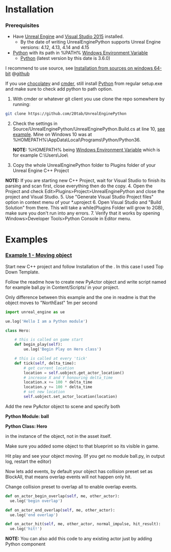 
# Installation

### Prerequisites
- Have [Unreal Engine](https://www.unrealengine.com/download) and [Visual Studio 2015](https://www.visualstudio.com/cs/vs/older-downloads/) installed.
  - By the date of writing UnrealEnginePython supports Unreal Engine versions: 4.12, 4.13, 4.14 and 4.15
- [Python](https://www.python.org/downloads/release/python-360/)  with its path in %PATH% [Windows Environment Variable](https://ss64.com/nt/syntax-variables.html)
  - [Python](https://www.python.org/downloads/release/python-360/) (latest version by this date is 3.6.0)


I recommend to use source, see [Installation from sources on windows 64-bit](https://github.com/20tab/UnrealEnginePython#installation-from-sources-on-windows-64-bit) @[github](https://github.com/20tab/UnrealEnginePython)

If you use [chocolatey](https://chocolatey.org/) and [cmder](http://cmder.net/), still install [Python](https://www.python.org/downloads/release/python-360/) from regular setup.exe and make sure to check add python to path option.

1. With cmder or whatever git client you use clone the repo somewhere by running:
```bash
git clone https://github.com/20tab/UnrealEnginePython
```
2. Check the settings in Source/UnrealEnginePython/UnrealEnginePython.Build.cs at line 10, [see example](https://github.com/20tab/UnrealEnginePython/blob/master/Source/UnrealEnginePython/UnrealEnginePython.Build.cs#L10).
  Mine on Windows 10 was at %HOMEPATH%\AppData\Local\Programs\Python/Python36.

    **NOTE:** %HOMEPATH% being [Windows Environment Variable](https://ss64.com/nt/syntax-variables.html) which is for example C:\Users\Joe\

3. Copy the whole UnrealEnginePython folder to Plugins folder of your Unreal Engine C++ Project

  **NOTE:** If you are starting new C++ Project, wait for Visual Studio to finish its parsing and scan first, close everything then do the copy.
4. Open the Project and check Edit>Plugins>Project>UnrealEnginePython and close the project and Visual Studio.
5. Use "Generate Visual Studio Project files" option in context menu of your \*.uproject
6. Open Visual Studio and "Build Solution" from there. This will take a while(Plugins Folder will grow to 2GB), make sure you don't run into any errors.
7. Verify that it works by opening Windows>Developer Tools>Python Console in Editor menu.

# Examples
### [Example 1 - Moving object](https://github.com/20tab/UnrealEnginePython#creating-a-new-blueprint-class-managed-by-python)

Start new C++ project and follow Installation of the . In this case I used Top Down Template.

Follow the readme how to create new PyActor object and write script named for example ball.py in Content/Scripts/ in your project.

Only difference between this example and the one in readme is that the object moves to "NorthEast" 1m per second

```python
import unreal_engine as ue

ue.log('Hello I am a Python module')

class Hero:

	# this is called on game start
	def begin_play(self):
		ue.log('Begin Play on Hero class')

	# this is called at every 'tick'
	def tick(self, delta_time):
		# get current location
		location = self.uobject.get_actor_location()
		# increase X and Y honouring delta_time
		location.x += 100 * delta_time
		location.y += 100 * delta_time
		# set new location
		self.uobject.set_actor_location(location)

```
Add the new PyActor object to scene and specify both

**Python Module: ball**

**Python Class: Hero**

in the instance of the object, not in the asset itself.

Make sure you added some object to that blueprint so its visible in game.

Hit play and see your object moving. (If you get no module ball.py, in output log, restart the editor)

Now lets add events, by default your object has collision preset set as BlockAll, that means overlap events will not happen only hit.

Change collision preset to overlap all to enable overlap events.
```python
def on_actor_begin_overlap(self, me, other_actor):
  ue.log('begin overlap')

def on_actor_end_overlap(self, me, other_actor):
  ue.log('end overlap')

def on_actor_hit(self, me, other_actor, normal_impulse, hit_result):
  ue.log('hit!')
```

**NOTE:** You can also add this code to any existing actor just by adding Python component
